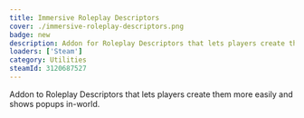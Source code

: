 ```yaml
---
title: Immersive Roleplay Descriptors
cover: ./immersive-roleplay-descriptors.png
badge: new
description: Addon for Roleplay Descriptors that lets players create them more easily and shows popups in-world. 
loaders: ['Steam']
category: Utilities
steamId: 3120687527
---
```


Addon to Roleplay Descriptors that lets players create them more easily and shows popups in-world.